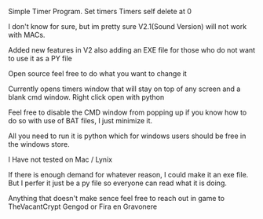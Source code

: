 Simple Timer Program. 
  Set timers
  Timers self delete at 0

I don't know for sure, but im pretty sure V2.1(Sound Version) will not work with MACs. 

Added new features in V2 also adding an EXE file for those who do not want to use it as a PY file

Open source feel free to do what you want to change it

Currently opens timers window that will stay on top of any screen and a blank cmd window. Right click open with python

Feel free to disable the CMD window from popping up if you know how to do so with use of BAT files, I just minimize it.

All you need to run it is python which for windows users should be free in the windows store. 

I Have not tested on Mac / Lynix 

If there is enough demand for whatever reason, I could make it an exe file. But I perfer it just be a py file so everyone can read what it is doing. 

Anything that doesn't make sence feel free to reach out in game to TheVacantCrypt Gengod or Fira en Gravonere
